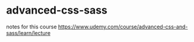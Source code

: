 # advanced-css-sass
notes for this course https://www.udemy.com/course/advanced-css-and-sass/learn/lecture

